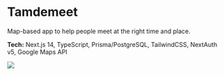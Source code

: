 # Tamdemeet

Map-based app to help people meet at the right time and place.  

**Tech:** Next.js 14, TypeScript, Prisma/PostgreSQL, TailwindCSS, NextAuth v5, Google Maps API

![](https://www.tamdemeet.de/images/home.png)
